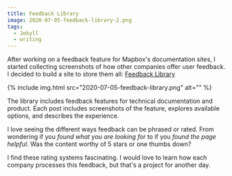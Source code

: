 ```yaml
---
title: Feedback Library
image: 2020-07-05-feedback-library-2.png
tags:
  - Jekyll
  - writing
---
```


After working on a feedback feature for Mapbox's documentation sites, I started collecting screenshots of how other companies offer user feedback. I decided to build a site to store them all: [Feedback Library](https://doublegreat.dev/feedback-library/)

<div class="photos">
{% include img.html src="2020-07-05-feedback-library.png" alt="" %}
</div>

The library includes feedback features for technical documentation and product. Each post includes screenshots of the feature, explores available options, and describes the experience.

I love seeing the different ways feedback can be phrased or rated. From wondering if you _found what you are looking for_ to if you _found the page helpful_. Was the content worthy of 5 stars or one thumbs down?

I find these rating systems fascinating. I would love to learn how each company processes this feedback, but that's a project for another day.
